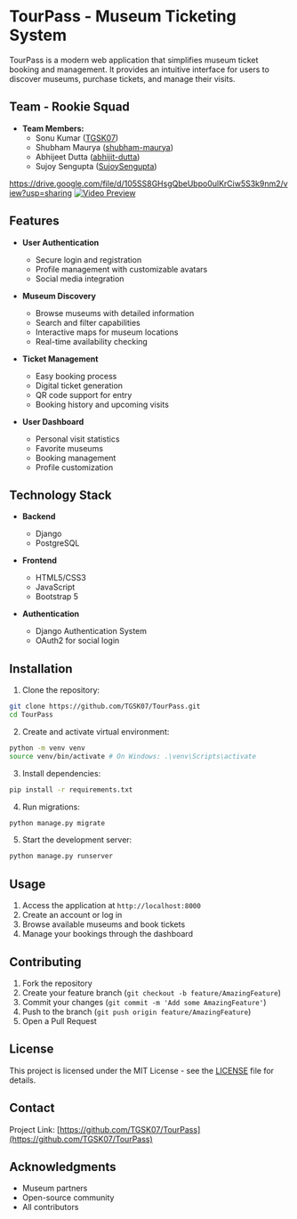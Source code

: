 # TourPass - Museum Ticketing System

TourPass is a modern web application that simplifies museum ticket booking and management. It provides an intuitive interface for users to discover museums, purchase tickets, and manage their visits.

## Team - Rookie Squad

- **Team Members:**
  - Sonu Kumar ([TGSK07](https://github.com/TGSK07))
  - Shubham Maurya ([shubham-maurya](https://github.com/ShubhamMaurya7/))
  - Abhijeet Dutta ([abhijit-dutta](https://github.com/abhijit-dutta))
  - Sujoy Sengupta ([SujoySengupta](https://github.com/SujoySengupta))

https://drive.google.com/file/d/105SS8GHsgQbeUbpo0ulKrCiw5S3k9nm2/view?usp=sharing
[![Video Preview](https://drive.google.com/file/d/105SS8GHsgQbeUbpo0ulKrCiw5S3k9nm2/view?usp=sharing)](https://drive.google.com/file/d/105SS8GHsgQbeUbpo0ulKrCiw5S3k9nm2/view?usp=sharing)

## Features

- **User Authentication**
  - Secure login and registration
  - Profile management with customizable avatars
  - Social media integration

- **Museum Discovery**
  - Browse museums with detailed information
  - Search and filter capabilities
  - Interactive maps for museum locations
  - Real-time availability checking

- **Ticket Management**
  - Easy booking process
  - Digital ticket generation
  - QR code support for entry
  - Booking history and upcoming visits

- **User Dashboard**
  - Personal visit statistics
  - Favorite museums
  - Booking management
  - Profile customization

## Technology Stack

- **Backend**
  - Django
  - PostgreSQL


- **Frontend**
  - HTML5/CSS3
  - JavaScript
  - Bootstrap 5

- **Authentication**
  - Django Authentication System
  - OAuth2 for social login

## Installation

1. Clone the repository:
```bash
git clone https://github.com/TGSK07/TourPass.git
cd TourPass
```

2. Create and activate virtual environment:
```bash
python -m venv venv
source venv/bin/activate # On Windows: .\venv\Scripts\activate
```

3. Install dependencies:
```bash
pip install -r requirements.txt
```


4. Run migrations:
```bash
python manage.py migrate
```

5. Start the development server:
```bash
python manage.py runserver
```

## Usage

1. Access the application at `http://localhost:8000`
2. Create an account or log in
3. Browse available museums and book tickets
4. Manage your bookings through the dashboard

## Contributing

1. Fork the repository
2. Create your feature branch (`git checkout -b feature/AmazingFeature`)
3. Commit your changes (`git commit -m 'Add some AmazingFeature'`)
4. Push to the branch (`git push origin feature/AmazingFeature`)
5. Open a Pull Request

## License

This project is licensed under the MIT License - see the [LICENSE](LICENSE) file for details.

## Contact

Project Link: [https://github.com/TGSK07/TourPass](https://github.com/TGSK07/TourPass)

## Acknowledgments

- Museum partners
- Open-source community
- All contributors
